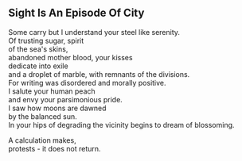 Sight Is An Episode Of City
---------------------------
Some carry but I understand your steel like serenity.  
Of trusting sugar, spirit  
of the sea's skins,  
abandoned mother blood, your kisses  
dedicate into exile  
and a droplet of marble, with remnants of the divisions.  
For writing was disordered and morally positive.  
I salute your human peach  
and envy your parsimonious pride.  
I saw how moons are dawned  
by the balanced sun.  
In your hips of degrading the vicinity begins to dream of blossoming.  
  
A calculation makes,  
protests - it does not return.  
